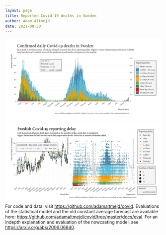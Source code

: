 ```yaml
---
layout: page
title: Reported Covid-19 deaths in Sweden
author: Adam Altmejd
date: 2021-08-30
---
```


![Graph of Swedish Covid-19 deaths with reporting delay.](deaths_lag_sweden_2021-08-30.png "Swedish Covid-19 deaths.")
![Graph of Swedish Covid-19 reporting delay in daily deaths.](lag_trend_sweden_2021-08-30.png "Trend in Swedish Covid-19 mortality reporting delay.")
For code and data, visit <https://github.com/adamaltmejd/covid>.
Evaluations of the statistical model and the old constant average forecast are available here: <https://github.com/adamaltmejd/covid/tree/master/docs/eval>.
For an indepth explanation and evaluation of the nowcasting model, see <https://arxiv.org/abs/2006.06840>.
